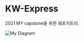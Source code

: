 # KW-Express

2021 MY capstone을 위한 레포지토리.


![My Diagram](https://github.com/kor-taeyoon/KW-Express/blob/main/doc/System.drawio.svg)
